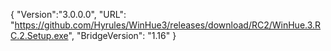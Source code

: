 {
  "Version":"3.0.0.0",
  "URL": "https://github.com/Hyrules/WinHue3/releases/download/RC2/WinHue.3.RC.2.Setup.exe",
  "BridgeVersion": "1.16"
}           
